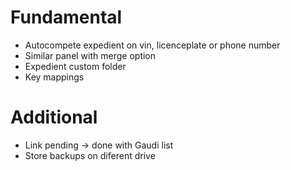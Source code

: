 # Fundamental
- Autocompete expedient on vin, licenceplate or phone number
- Similar panel with merge option
- Expedient custom folder
- Key mappings

# Additional
- Link pending -> done with Gaudi list
- Store backups on diferent drive
